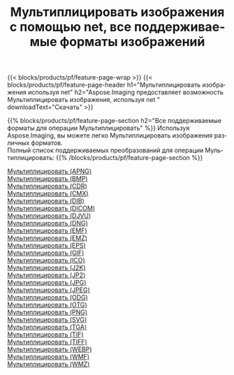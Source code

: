 ﻿---
title: Мультиплицировать изображения с помощью net, все поддерживаемые форматы изображений 
weight: 3920
url: /ru/net/cartoonify 
lang: ru
langdirlevel: 2
locales: zh-hans,ja,it,ru,de,es,fr,nl,id,lt,pl,pt,vi,tr,ko,zh-hant,ar,hi,th,sv,cs,uk,he
description: Используя Aspose.Imaging, вы можете легко Мультиплицировать изображения используя net
---

{{< blocks/products/pf/feature-page-wrap >}}
{{< blocks/products/pf/feature-page-header h1="Мультиплицировать изображения используя net" h2="Aspose.Imaging предоставляет возможность Мультиплицировать изображения, используя net " downloadText="Скачать" >}}


{{% blocks/products/pf/feature-page-section  h2="Все поддерживаемые форматы для операции Мультиплицировать" %}}
Используя Aspose.Imaging, вы можете легко Мультиплицировать изображения различных форматов.
<br/>
Полный список поддерживаемых преобразований для операции Мультиплицировать:
{{% /blocks/products/pf/feature-page-section %}}
<div class="container-fluid productfamilypage bg-gray">
    <div class="convertypes bg-gray agp-content section">
        <div class="container">
		<div class="row other-converters">
		    <div class='col-md-2 other-converter remove-lp remove-rp'><a href="/imaging/ru/net/cartoonify/apng" >Мультиплицировать (APNG)</a></div><div class='col-md-2 other-converter remove-lp remove-rp'><a href="/imaging/ru/net/cartoonify/bmp" >Мультиплицировать (BMP)</a></div><div class='col-md-2 other-converter remove-lp remove-rp'><a href="/imaging/ru/net/cartoonify/cdr" >Мультиплицировать (CDR)</a></div><div class='col-md-2 other-converter remove-lp remove-rp'><a href="/imaging/ru/net/cartoonify/cmx" >Мультиплицировать (CMX)</a></div><div class='col-md-2 other-converter remove-lp remove-rp'><a href="/imaging/ru/net/cartoonify/dib" >Мультиплицировать (DIB)</a></div><div class='col-md-2 other-converter remove-lp remove-rp'><a href="/imaging/ru/net/cartoonify/dicom" >Мультиплицировать (DICOM)</a></div><div class='col-md-2 other-converter remove-lp remove-rp'><a href="/imaging/ru/net/cartoonify/djvu" >Мультиплицировать (DJVU)</a></div><div class='col-md-2 other-converter remove-lp remove-rp'><a href="/imaging/ru/net/cartoonify/dng" >Мультиплицировать (DNG)</a></div><div class='col-md-2 other-converter remove-lp remove-rp'><a href="/imaging/ru/net/cartoonify/emf" >Мультиплицировать (EMF)</a></div><div class='col-md-2 other-converter remove-lp remove-rp'><a href="/imaging/ru/net/cartoonify/emz" >Мультиплицировать (EMZ)</a></div><div class='col-md-2 other-converter remove-lp remove-rp'><a href="/imaging/ru/net/cartoonify/eps" >Мультиплицировать (EPS)</a></div><div class='col-md-2 other-converter remove-lp remove-rp'><a href="/imaging/ru/net/cartoonify/gif" >Мультиплицировать (GIF)</a></div><div class='col-md-2 other-converter remove-lp remove-rp'><a href="/imaging/ru/net/cartoonify/ico" >Мультиплицировать (ICO)</a></div><div class='col-md-2 other-converter remove-lp remove-rp'><a href="/imaging/ru/net/cartoonify/j2k" >Мультиплицировать (J2K)</a></div><div class='col-md-2 other-converter remove-lp remove-rp'><a href="/imaging/ru/net/cartoonify/jp2" >Мультиплицировать (JP2)</a></div><div class='col-md-2 other-converter remove-lp remove-rp'><a href="/imaging/ru/net/cartoonify/jpg" >Мультиплицировать (JPG)</a></div><div class='col-md-2 other-converter remove-lp remove-rp'><a href="/imaging/ru/net/cartoonify/jpeg" >Мультиплицировать (JPEG)</a></div><div class='col-md-2 other-converter remove-lp remove-rp'><a href="/imaging/ru/net/cartoonify/odg" >Мультиплицировать (ODG)</a></div><div class='col-md-2 other-converter remove-lp remove-rp'><a href="/imaging/ru/net/cartoonify/otg" >Мультиплицировать (OTG)</a></div><div class='col-md-2 other-converter remove-lp remove-rp'><a href="/imaging/ru/net/cartoonify/png" >Мультиплицировать (PNG)</a></div><div class='col-md-2 other-converter remove-lp remove-rp'><a href="/imaging/ru/net/cartoonify/svg" >Мультиплицировать (SVG)</a></div><div class='col-md-2 other-converter remove-lp remove-rp'><a href="/imaging/ru/net/cartoonify/tga" >Мультиплицировать (TGA)</a></div><div class='col-md-2 other-converter remove-lp remove-rp'><a href="/imaging/ru/net/cartoonify/tif" >Мультиплицировать (TIF)</a></div><div class='col-md-2 other-converter remove-lp remove-rp'><a href="/imaging/ru/net/cartoonify/tiff" >Мультиплицировать (TIFF)</a></div><div class='col-md-2 other-converter remove-lp remove-rp'><a href="/imaging/ru/net/cartoonify/webp" >Мультиплицировать (WEBP)</a></div><div class='col-md-2 other-converter remove-lp remove-rp'><a href="/imaging/ru/net/cartoonify/wmf" >Мультиплицировать (WMF)</a></div><div class='col-md-2 other-converter remove-lp remove-rp'><a href="/imaging/ru/net/cartoonify/wmz" >Мультиплицировать (WMZ)</a></div>
                </div>
        </div>
    </div>
</div>
<br/>

